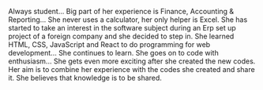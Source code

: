 Always student...
Big part of her experience is Finance, Accounting & Reporting...
She never uses a calculator, her only helper is Excel.
She has started to take an interest in the software subject during an Erp set up project of a foreign company and she decided to step in. 
She learned HTML, CSS, JavaScript and React to do programming for web development... She continues to learn. 
She goes on to code with enthusiasm... She gets even more exciting after she created the new codes. 
Her aim is to combine her experience with the codes she created and share it. 
She believes that knowledge is to be shared.
